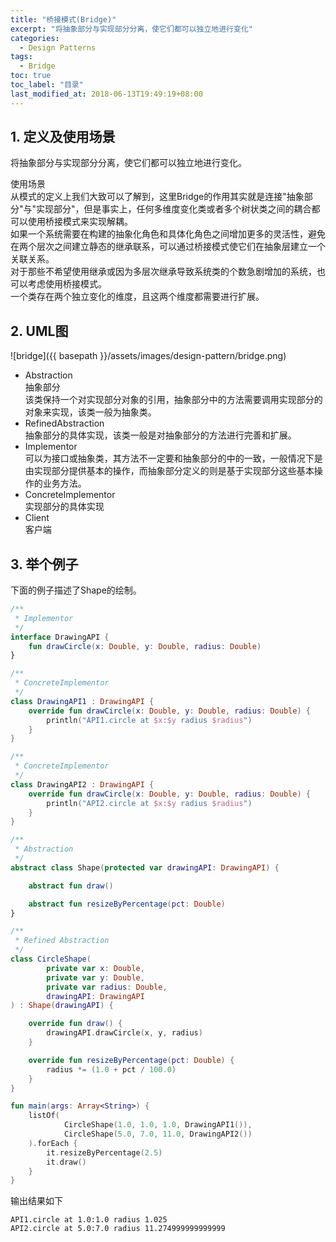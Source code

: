 ```yaml
---
title: "桥接模式(Bridge)"
excerpt: "将抽象部分与实现部分分离，使它们都可以独立地进行变化"
categories:
  - Design Patterns
tags:
  - Bridge
toc: true
toc_label: "目录"
last_modified_at: 2018-06-13T19:49:19+08:00
---
```


## 1. 定义及使用场景
将抽象部分与实现部分分离，使它们都可以独立地进行变化。

使用场景  
从模式的定义上我们大致可以了解到，这里Bridge的作用其实就是连接"抽象部分"与"实现部分"，但是事实上，任何多维度变化类或者多个树状类之间的耦合都可以使用桥接模式来实现解耦。  
如果一个系统需要在构建的抽象化角色和具体化角色之间增加更多的灵活性，避免在两个层次之间建立静态的继承联系，可以通过桥接模式使它们在抽象层建立一个关联关系。  
对于那些不希望使用继承或因为多层次继承导致系统类的个数急剧增加的系统，也可以考虑使用桥接模式。  
一个类存在两个独立变化的维度，且这两个维度都需要进行扩展。

## 2. UML图
![bridge]({{ basepath }}/assets/images/design-pattern/bridge.png)

- Abstraction  
  抽象部分  
  该类保持一个对实现部分对象的引用，抽象部分中的方法需要调用实现部分的对象来实现，该类一般为抽象类。
- RefinedAbstraction  
  抽象部分的具体实现，该类一般是对抽象部分的方法进行完善和扩展。
- Implementor  
  可以为接口或抽象类，其方法不一定要和抽象部分的中的一致，一般情况下是由实现部分提供基本的操作，而抽象部分定义的则是基于实现部分这些基本操作的业务方法。
- ConcreteImplementor  
  实现部分的具体实现
- Client  
  客户端

## 3. 举个例子
下面的例子描述了Shape的绘制。

```kotlin
/**
 * Implementor
 */
interface DrawingAPI {
    fun drawCircle(x: Double, y: Double, radius: Double)
}

/**
 * ConcreteImplementor
 */
class DrawingAPI1 : DrawingAPI {
    override fun drawCircle(x: Double, y: Double, radius: Double) {
        println("API1.circle at $x:$y radius $radius")
    }
}

/**
 * ConcreteImplementor
 */
class DrawingAPI2 : DrawingAPI {
    override fun drawCircle(x: Double, y: Double, radius: Double) {
        println("API2.circle at $x:$y radius $radius")
    }
}

/**
 * Abstraction
 */
abstract class Shape(protected var drawingAPI: DrawingAPI) {

    abstract fun draw()

    abstract fun resizeByPercentage(pct: Double)
}

/**
 * Refined Abstraction
 */
class CircleShape(
        private var x: Double,
        private var y: Double,
        private var radius: Double,
        drawingAPI: DrawingAPI
) : Shape(drawingAPI) {

    override fun draw() {
        drawingAPI.drawCircle(x, y, radius)
    }

    override fun resizeByPercentage(pct: Double) {
        radius *= (1.0 + pct / 100.0)
    }
}

fun main(args: Array<String>) {
    listOf(
            CircleShape(1.0, 1.0, 1.0, DrawingAPI1()),
            CircleShape(5.0, 7.0, 11.0, DrawingAPI2())
    ).forEach {
        it.resizeByPercentage(2.5)
        it.draw()
    }
}
```

输出结果如下
```text
API1.circle at 1.0:1.0 radius 1.025
API2.circle at 5.0:7.0 radius 11.274999999999999
```
